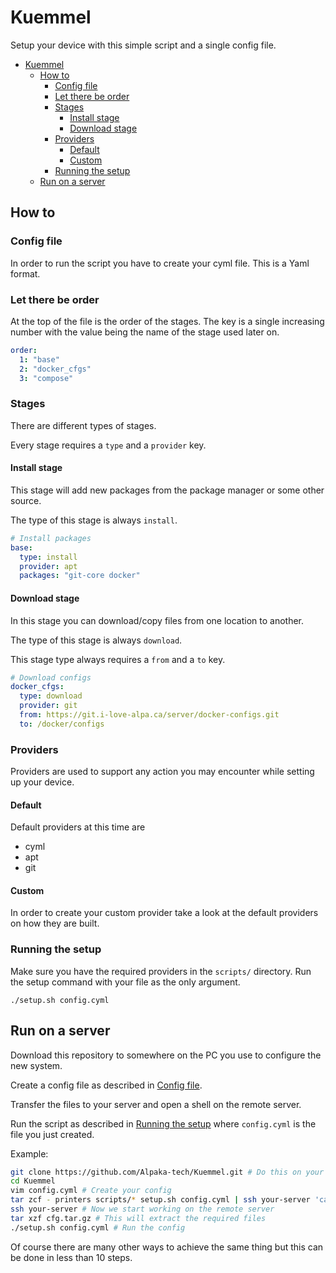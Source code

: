 # Kuemmel

Setup your device with this simple script and a single config file.

- [Kuemmel](#kuemmel)
  * [How to](#how-to)
    + [Config file](#config-file)
    + [Let there be order](#let-there-be-order)
    + [Stages](#stages)
      - [Install stage](#install-stage)
      - [Download stage](#download-stage)
    + [Providers](#providers)
      - [Default](#default)
      - [Custom](#custom)
    + [Running the setup](#running-the-setup)
  * [Run on a server](#run-on-a-server)

## How to

### Config file

In order to run the script you have to create your cyml file. This is a Yaml format.

### Let there be order

At the top of the file is the order of the stages.
The key is a single increasing number with the value being the name of the stage used later on.

```yml
order:
  1: "base"
  2: "docker_cfgs"
  3: "compose"
```

### Stages

There are different types of stages.

Every stage requires a `type` and a `provider` key.

#### Install stage

This stage will add new packages from the package manager or some other source.

The type of this stage is always `install`.

```yml
# Install packages
base:
  type: install
  provider: apt
  packages: "git-core docker"
```

#### Download stage

In this stage you can download/copy files from one location to another.

The type of this stage is always `download`.

This stage type always requires a `from` and a `to` key.

```yml
# Download configs
docker_cfgs:
  type: download
  provider: git
  from: https://git.i-love-alpa.ca/server/docker-configs.git
  to: /docker/configs
```

### Providers

Providers are used to support any action you may encounter while setting up your device.

#### Default

Default providers at this time are

- cyml
- apt
- git

#### Custom

In order to create your custom provider take a look at the default providers on how they are built.

### Running the setup

Make sure you have the required providers in the `scripts/` directory.
Run the setup command with your file as the only argument.

```shell
./setup.sh config.cyml
```

## Run on a server

Download this repository to somewhere on the PC you use to configure the new system.

Create a config file as described in [Config file](#config-file).

Transfer the files to your server and open a shell on the remote server.

Run the script as described in [Running the setup](#running-the-setup) where `config.cyml` is the file you just created.

Example:

```bash
git clone https://github.com/Alpaka-tech/Kuemmel.git # Do this on your local machine
cd Kuemmel
vim config.cyml # Create your config
tar zcf - printers scripts/* setup.sh config.cyml | ssh your-server 'cat - > cfg.tar.gz' # Transfer through SSH using a tar archive
ssh your-server # Now we start working on the remote server
tar xzf cfg.tar.gz # This will extract the required files
./setup.sh config.cyml # Run the config
```

Of course there are many other ways to achieve the same thing but this can be done in less than 10 steps.
